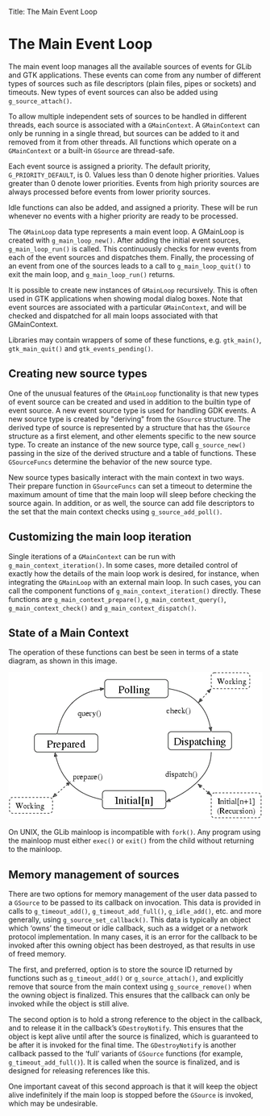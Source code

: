 Title: The Main Event Loop

# The Main Event Loop

The main event loop manages all the available sources of events for GLib and
GTK applications. These events can come from any number of different types
of sources such as file descriptors (plain files, pipes or sockets) and
timeouts. New types of event sources can also be added using
`g_source_attach()`.

To allow multiple independent sets of sources to be handled in different
threads, each source is associated with a `GMainContext`.  A `GMainContext`
can only be running in a single thread, but sources can be added to it and
removed from it from other threads. All functions which operate on a
`GMainContext` or a built-in `GSource` are thread-safe.

Each event source is assigned a priority. The default priority,
`G_PRIORITY_DEFAULT`, is 0. Values less than 0 denote higher priorities.
Values greater than 0 denote lower priorities. Events from high priority
sources are always processed before events from lower priority sources.

Idle functions can also be added, and assigned a priority. These will be run
whenever no events with a higher priority are ready to be processed.

The `GMainLoop` data type represents a main event loop. A GMainLoop is
created with `g_main_loop_new()`. After adding the initial event sources,
`g_main_loop_run()` is called. This continuously checks for new events from
each of the event sources and dispatches them. Finally, the processing of an
event from one of the sources leads to a call to `g_main_loop_quit()` to
exit the main loop, and `g_main_loop_run()` returns.

It is possible to create new instances of `GMainLoop` recursively.  This is
often used in GTK applications when showing modal dialog boxes. Note that
event sources are associated with a particular `GMainContext`, and will be
checked and dispatched for all main loops associated with that GMainContext.

Libraries may contain wrappers of some of these functions, e.g.
`gtk_main()`, `gtk_main_quit()` and `gtk_events_pending()`.

## Creating new source types

One of the unusual features of the `GMainLoop` functionality is that new
types of event source can be created and used in addition to the builtin
type of event source. A new event source type is used for handling GDK
events. A new source type is created by "deriving" from the `GSource`
structure. The derived type of source is represented by a structure that has
the `GSource` structure as a first element, and other elements specific to
the new source type. To create an instance of the new source type, call
`g_source_new()` passing in the size of the derived structure and a table of
functions. These `GSourceFuncs` determine the behavior of the new source
type.

New source types basically interact with the main context in two ways. Their
prepare function in `GSourceFuncs` can set a timeout to determine the
maximum amount of time that the main loop will sleep before checking the
source again. In addition, or as well, the source can add file descriptors
to the set that the main context checks using `g_source_add_poll()`.

## Customizing the main loop iteration

Single iterations of a `GMainContext` can be run with
`g_main_context_iteration()`. In some cases, more detailed control of
exactly how the details of the main loop work is desired, for instance, when
integrating the `GMainLoop` with an external main loop.  In such cases, you
can call the component functions of `g_main_context_iteration()` directly.
These functions are `g_main_context_prepare()`, `g_main_context_query()`,
`g_main_context_check()` and `g_main_context_dispatch()`.

## State of a Main Context

The operation of these functions can best be seen in terms of a state
diagram, as shown in this image.

![](mainloop-states.gif)

On UNIX, the GLib mainloop is incompatible with `fork()`. Any program using
the mainloop must either `exec()` or `exit()` from the child without
returning to the mainloop.

## Memory management of sources

There are two options for memory management of the user data passed to a
`GSource` to be passed to its callback on invocation. This data is provided
in calls to `g_timeout_add()`, `g_timeout_add_full()`, `g_idle_add()`, etc.
and more generally, using `g_source_set_callback()`. This data is typically
an object which ‘owns’ the timeout or idle callback, such as a widget or a
network protocol implementation. In many cases, it is an error for the
callback to be invoked after this owning object has been destroyed, as that
results in use of freed memory.

The first, and preferred, option is to store the source ID returned by
functions such as `g_timeout_add()` or `g_source_attach()`, and explicitly
remove that source from the main context using `g_source_remove()` when the
owning object is finalized. This ensures that the callback can only be
invoked while the object is still alive.

The second option is to hold a strong reference to the object in the
callback, and to release it in the callback’s `GDestroyNotify`. This ensures
that the object is kept alive until after the source is finalized, which is
guaranteed to be after it is invoked for the final time. The
`GDestroyNotify` is another callback passed to the ‘full’ variants of
`GSource` functions (for example, `g_timeout_add_full()`). It is called when
the source is finalized, and is designed for releasing references like this.

One important caveat of this second approach is that it will keep the object
alive indefinitely if the main loop is stopped before the `GSource` is
invoked, which may be undesirable.
